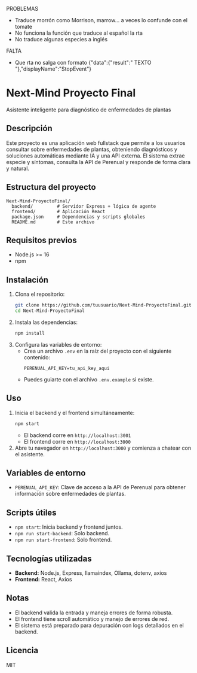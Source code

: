 
PROBLEMAS

- Traduce morrón como Morrison, marrow... a veces lo confunde con el tomate
- No funciona la función que traduce al español la rta
- No traduce algunas especies a inglés

FALTA
- Que rta no salga con formato {"data":{"result":" TEXTO  "},"displayName":"StopEvent"}

# Next-Mind Proyecto Final

Asistente inteligente para diagnóstico de enfermedades de plantas

## Descripción
Este proyecto es una aplicación web fullstack que permite a los usuarios consultar sobre enfermedades de plantas, obteniendo diagnósticos y soluciones automáticas mediante IA y una API externa. El sistema extrae especie y síntomas, consulta la API de Perenual y responde de forma clara y natural.

## Estructura del proyecto
```
Next-Mind-ProyectoFinal/
  backend/         # Servidor Express + lógica de agente
  frontend/        # Aplicación React
  package.json     # Dependencias y scripts globales
  README.md        # Este archivo
```

## Requisitos previos
- Node.js >= 16
- npm

## Instalación
1. Clona el repositorio:
   ```bash
   git clone https://github.com/tuusuario/Next-Mind-ProyectoFinal.git
   cd Next-Mind-ProyectoFinal
   ```
2. Instala las dependencias:
   ```bash
   npm install
   ```
3. Configura las variables de entorno:
   - Crea un archivo `.env` en la raíz del proyecto con el siguiente contenido:
     ```env
     PERENUAL_API_KEY=tu_api_key_aqui
     ```
   - Puedes guiarte con el archivo `.env.example` si existe.

## Uso
1. Inicia el backend y el frontend simultáneamente:
   ```bash
   npm start
   ```
   - El backend corre en `http://localhost:3001`
   - El frontend corre en `http://localhost:3000`
2. Abre tu navegador en `http://localhost:3000` y comienza a chatear con el asistente.

## Variables de entorno
- `PERENUAL_API_KEY`: Clave de acceso a la API de Perenual para obtener información sobre enfermedades de plantas.

## Scripts útiles
- `npm start`: Inicia backend y frontend juntos.
- `npm run start-backend`: Solo backend.
- `npm run start-frontend`: Solo frontend.

## Tecnologías utilizadas
- **Backend:** Node.js, Express, llamaindex, Ollama, dotenv, axios
- **Frontend:** React, Axios

## Notas
- El backend valida la entrada y maneja errores de forma robusta.
- El frontend tiene scroll automático y manejo de errores de red.
- El sistema está preparado para depuración con logs detallados en el backend.

## Licencia
MIT
